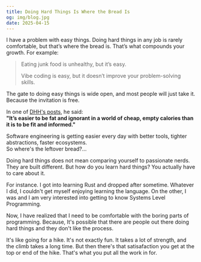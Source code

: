 ```yaml
---
title: Doing Hard Things Is Where the Bread Is  
og: img/blog.jpg  
date: 2025-04-15  
---
```


I have a problem with easy things. Doing hard things in any job is rarely comfortable, but that’s where the bread is. That’s what compounds your growth. For example:

> Eating junk food is unhealthy, but it’s easy.  
>
> Vibe coding is easy, but it doesn’t improve your problem-solving skills.

The gate to doing easy things is wide open, and most people will just take it. Because the invitation is free.

In one of [DHH's posts](https://world.hey.com/dhh/why-don-t-more-people-use-linux-33b75f53), he said:  
**"It’s easier to be fat and ignorant in a world of cheap, empty calories than it is to be fit and informed."**

Software engineering is getting easier every day with better tools, tighter abstractions, faster ecosystems.  
So where's the leftover bread?...

Doing hard things does not mean comparing yourself to passionate nerds. They are built different. But how do you learn hard things? You actually have to care about it.

For instance. I got into learning Rust and dropped after sometime. Whatever I did, I couldn't get myself enjoying learning the language. On the other, I was and I am very interested into getting to know Systems Level Programming.

Now, I have realized that I need to be comfortable with the boring parts of programming. Because, It's possible that there are people out there doing hard things and they don't like the process.

It's like going for a hike. It's not exactly fun. It takes a lot of strength, and the climb takes a long time. But then there's that satisafaction you get at the top or end of the hike. That's what you put all the work in for.